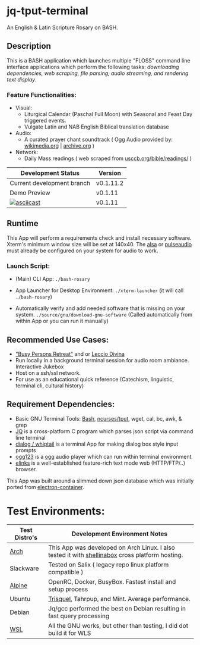 # jq-tput-terminal

An English & Latin Scripture Rosary on BASH.

## Description

This is a BASH application which launches multiple "FLOSS" command line interface applications which perform the following tasks: *downloading dependencies, web scraping, file parsing, audio streaming, and rendering text display*.

### Feature Functionalities:

* Visual:
    - Liturgical Calendar (Paschal Full Moon) with Seasonal and Feast Day triggered events.
    - Vulgate Latin and NAB English Biblical translation database
* Audio:
    - A curated prayer chant soundtrack ( Ogg Audio provided by: [wikimedia.org](https://commons.wikimedia.org) | [archive.org](archive.org) )
* Network:
    - Daily Mass readings ( web scraped from [usccb.org/bible/readings/](usccb.org/bible/readings/) )

| Development Status | Version |
| --- | --- |
| Current development branch | v0.1.11.2 |
| Demo Preview | v0.1.11 |
| [![asciicast](https://asciinema.org/a/243201.svg)](https://asciinema.org/a/243201) | v0.1.11 |

## Runtime

This App will perform a requirements check and install necessary software. Xterm's minimum window size will be set at 140x40. The [alsa](http://alsa-project.org/main/index.php/Main_Page) or [pulseaudio](https://www.freedesktop.org/wiki/Software/PulseAudio/) must already be configured on your system for audio to work.

### Launch Script:

- (Main) CLI App: ```./bash-rosary```

- App Launcher for Desktop Environment: ```./xterm-launcher``` (it will call ```./bash-rosary```)

- Automatically verify and add needed software that is missing on your system. ```./source/gnu/download-gnu-software``` (Called automatically from within App or you can run it manually)

## Recommended Use Cases:

- ["Busy Persons Retreat"](https://vocationscava.org/wp-content/uploads/2014/11/ONLINE_BPR_EDITED_October_2013.pdf) and or [Leccio Divina](https://ocarm.org/en/content/lectio/what-lectio-divina)
- Run locally in a background terminal session for audio room ambiance. Interactive Jukebox
- Host on a ssh/ssl network.
- For use as an educational quick reference (Catechism, linguistic, terminal cli, cultural history)

## Requirement Dependencies:

* Basic GNU Terminal Tools: [Bash](https://www.gnu.org/software/bash/), [ncurses/tput](https://ss64.com/bash/tput.html), wget, cal, bc, awk, & grep
* [JQ](https://stedolan.github.io/jq) is a cross-platform C program which parses json script via command line terminal
* [dialog / whiptail](http://linuxcommand.org/lc3_adv_dialog.php) is a terminal App for making dialog box style input prompts
* [ogg123](https://xiph.org/vorbis) is a [ogg](https://xiph.org/vorbis) audio player which can run within terminal environment
* [elinks](http://elinks.or.cz/) is a well-established feature-rich text mode web (HTTP/FTP/..) browser.

This App was built around a slimmed down json database which was initially ported from [electron-container](https://github.com/mezcel/electron-container).

# Test Environments:

| Test Distro's | Development Environment Notes |
| --- | --- |
| [Arch](https://wiki.archlinux.org/) | This App was developed on Arch Linux. I also tested it with [shellinabox](https://aur.archlinux.org/packages/shellinabox-git/) cross platform hosting.|
| Slackware | Tested on Salix ( legacy repo linux platform compatible ) |
| [Alpine](https://alpinelinux.org/about/) | OpenRC, Docker, BusyBox. Fastest install and setup process |
| Ubuntu | [Trisquel](https://trisquel.info), Tahrpup, and Mint. Average performance. |
| Debian | Jq/gcc performed the best on Debian resulting in fast query processing |
| [WSL](https://docs.microsoft.com/en-us/windows/wsl/about) | All the GNU works, but other than testing, I did dot build it for WLS |
